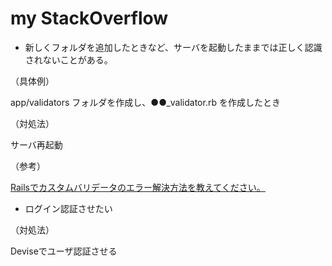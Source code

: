 # my StackOverflow


- 新しくフォルダを追加したときなど、サーバを起動したままでは正しく認識されないことがある。

（具体例）

app/validators フォルダを作成し、●●_validator.rb を作成したとき

（対処法）

サーバ再起動

（参考）

[Railsでカスタムバリデータのエラー解決方法を教えてください。](https://teratail.com/questions/106681)

- ログイン認証させたい

（対処法）

Deviseでユーザ認証させる


